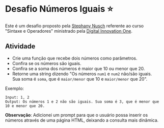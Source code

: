 # Desafio Números Iguais :star: 

Este é um desafio proposto pela [Stephany Nusch](https://github.com/stebsnusch) referente ao curso "Sintaxe e Operadores" ministrado pela [Digital Innovation One](https://digitalinnovation.one/).

## Atividade

- Crie uma função que recebe dois números como parâmetros.
- Confira se os números são iguais.
- Confira se a soma dos números é maior que 10 ou menor que 20.
- Retorne uma string dizendo "Os números `num1` e `num2` não/são iguais. Sua soma é `soma`, que é `maior/menor` que 10 e `maior/menor` que 20".

Exemplo:

```
Input: 1, 2
Output: Os números 1 e 2 não são iguais. Sua soma é 3, que é menor que 10 e menor que 20.
```

**Observação**: Adicionei um prompt para que o usuário possa inserir os números através de uma página HTML, deixando a consulta mais dinâmica. 


